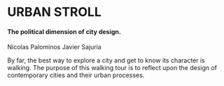 # URBAN STROLL
#### The political dimension of city design.

Nicolas Palominos
Javier Sajuria

By far, the best way to explore a city and get to know its character is walking. The purpose of this walking tour is to reflect upon the design of contemporary cities and their urban processes.

